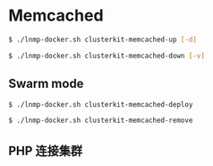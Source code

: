 # Memcached

```bash
$ ./lnmp-docker.sh clusterkit-memcached-up [-d]

$ ./lnmp-docker.sh clusterkit-memcached-down [-v]
```

## Swarm mode

```bash
$ ./lnmp-docker.sh clusterkit-memcached-deploy

$ ./lnmp-docker.sh clusterkit-memcached-remove
```

## PHP 连接集群

